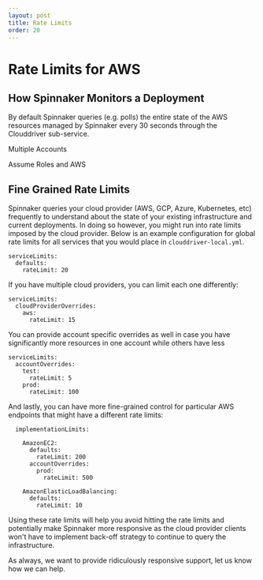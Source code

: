 ```yaml
---
layout: post
title: Rate Limits
order: 20
---
```

#  Rate Limits for AWS

## How Spinnaker Monitors a Deployment

By default Spinnaker queries (e.g. polls) the entire state of the AWS resources managed by Spinnaker every 30 seconds through the Clouddriver sub-service.


Multiple Accounts

Assume Roles and AWS


## Fine Grained Rate Limits

Spinnaker queries your cloud provider (AWS, GCP, Azure, Kubernetes, etc) frequently to understand about the state of your existing infrastructure and current deployments.  In doing so however, you might run into rate limits imposed by the cloud provider.  Below is an example configuration for global rate limits for all services that you would place in `clouddriver-local.yml`.

```
serviceLimits:
  defaults:
    rateLimit: 20
```

If you have multiple cloud providers, you can limit each one differently:

```
serviceLimits:
  cloudProviderOverrides:
    aws:
      rateLimit: 15
```

You can provide account specific overrides as well in case you have significantly more resources in one account while others have less

```
serviceLimits:
  accountOverrides:
    test:
      rateLimit: 5
    prod:
      rateLimit: 100
```

And lastly, you can have more fine-grained control for particular AWS endpoints that might have a different rate limits:

```
  implementationLimits:

    AmazonEC2:
      defaults:
        rateLimit: 200
      accountOverrides:
        prod:
          rateLimit: 500

    AmazonElasticLoadBalancing:
      defaults:
        rateLimit: 10
```

Using these rate limits will help you avoid hitting the rate limits and potentially make Spinnaker more responsive as the cloud provider clients won't have to implement back-off strategy to continue to query the infrastructure.  

As always, we want to provide ridiculously responsive support, let us know how we can help.

